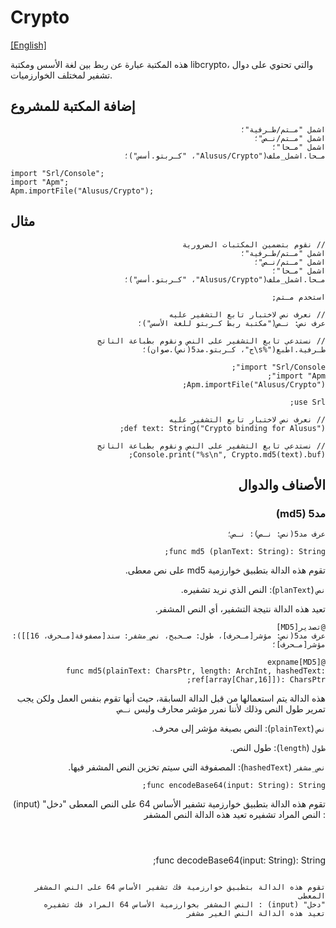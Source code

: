 # Crypto
[[English]](readme.md)

هذه المكتبة عبارة عن ربط بين لغة الأسس ومكتبة libcrypto، والتي تحتوي على دوال تشفير لمختلف الخوارزميات.

## إضافة المكتبة للمشروع

<div dir=rtl>

```
اشمل "مـتم/طـرفية"؛
اشمل "مـتم/نـص"؛
اشمل "مـحا"؛
مـحا.اشمل_ملف("Alusus/Crypto"، "كـربتو.أسس")؛
```

</div>

```
import "Srl/Console";
import "Apm";
Apm.importFile("Alusus/Crypto");
```

## مثال

<div dir=rtl>

```
// نقوم بتضمين المكتبات الضرورية
اشمل "مـتم/طـرفية"؛
اشمل "مـتم/نـص"؛
اشمل "مـحا"؛
مـحا.اشمل_ملف("Alusus/Crypto"، "كـربتو.أسس")؛

استخدم مـتم;

// نعرف نص لاختبار تابع التشفير عليه
عرف نص: نـص("مكتبة ربط كـربتو للغة الأسس")؛

// نستدعي تابع التشفير على النص ونقوم بطباعة الناتج
طـرفية.اطبع("%s\ج"، كـربتو.مد5(نص).صوان)؛
```

<div>

```
import "Srl/Console";
import "Apm";
Apm.importFile("Alusus/Crypto");

use Srl;

// نعرف نص لاختبار تابع التشفير عليه
def text: String("Crypto binding for Alusus");

// نستدعي تابع التشفير على النص ونقوم بطباعة الناتج
Console.print("%s\n", Crypto.md5(text).buf);
```

## الأصناف والدوال

### مد5 (md5)

<div dir=rtl>

```
عرف مد5(نص: نـص): نـص؛
```

</div>

```
func md5 (planText: String): String;
```

تقوم هذه الدالة بتطبيق خوارزمية md5 على نص معطى.

`نص` (`planText`): النص الذي نريد تشفيره.

تعيد هذه الدالة نتيجة التشفير، أي النص المشفر.

<div dir=rtl>

```
@تصدير[MD5]
عرف مد5(نص: مؤشر[مـحرف]، طول: صـحيح، نص_مشفر: سند[مصفوفة[مـحرف، 16]]): مؤشر[مـحرف]؛
```

</div>

```
@expname[MD5]
func md5(plainText: CharsPtr, length: ArchInt, hashedText: ref[array[Char,16]]): CharsPtr;
```

هذه الدالة يتم استعمالها من قبل الدالة السابقة، حيث أنها تقوم بنفس العمل ولكن يجب 
تمرير طول النص وذلك لأننا نمرر مؤشر محارف وليس `نـص`.

`نص` (`plainText`): النص بصيغة مؤشر إلى محرف.

`طول` (`length`): طول النص.

`نص_مشفر` (`hashedText`): المصفوفة التي سيتم تخزين النص المشفر فيها.

```
func encodeBase64(input: String): String;
```

تقوم هذه الدالة بتطبيق خوارزمية تشفير الأساس 64 على النص المعطى
"دخل" (input) : النص المراد تشفيره
تعيد هذه الدالة النص المشفر

```



```
func decodeBase64(input: String): String;
```

تقوم هذه الدالة بتطبيق خوارزمية فك تشفير الأساس 64 على النص المشفر  المعطى
"دخل" (input) : النص المشفر بخوارزمية الأساس 64 المراد فك تشفيره
تعيد هذه الدالة النص الغير مشفر

```

